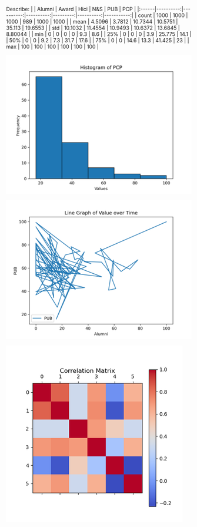 Describe:
|       |    Alumni |     Award |      Hici |      N&S |       PUB |        PCP |
|:------|----------:|----------:|----------:|---------:|----------:|-----------:|
| count | 1000      | 1000      | 1000      | 989      | 1000      | 1000       |
| mean  |    4.5096 |    3.7812 |   10.7344 |  10.5751 |   35.113  |   19.6553  |
| std   |   10.1032 |   11.4554 |   10.9493 |  10.6372 |   13.6845 |    8.80044 |
| min   |    0      |    0      |    0      |   0      |    9.3    |    8.6     |
| 25%   |    0      |    0      |    0      |   3.9    |   25.775  |   14.1     |
| 50%   |    0      |    0      |    9.2    |   7.3    |   31.7    |   17.6     |
| 75%   |    0      |    0      |   14.6    |  13.3    |   41.425  |   23       |
| max   |  100      |  100      |  100      | 100      |  100      |  100       |

![alt_text_histogram](data/histogram.png)


![alt_text_line_graph](data/line_graph.png)


![alt_text_correlation_matrix](data/correlation_matrix.png)
